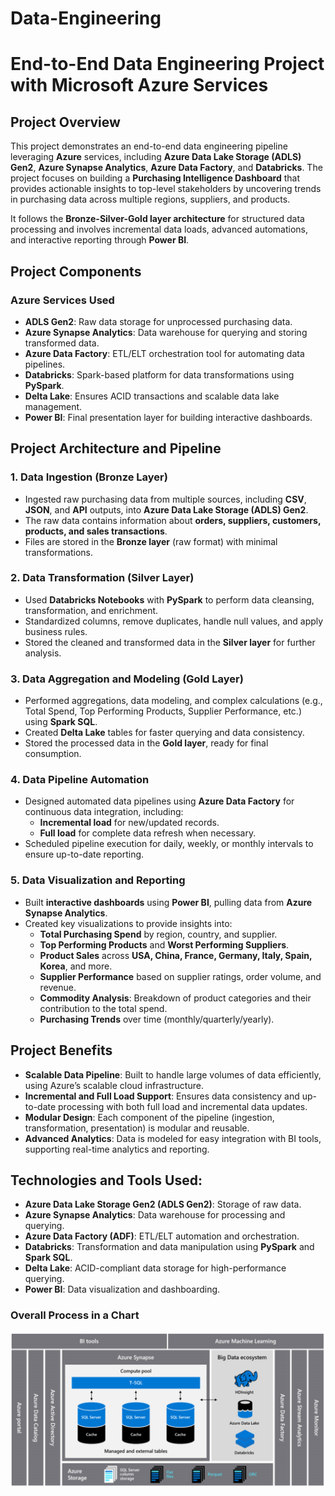 # Data-Engineering

# End-to-End Data Engineering Project with Microsoft Azure Services

## Project Overview
This project demonstrates an end-to-end data engineering pipeline leveraging **Azure** services, including **Azure Data Lake Storage (ADLS) Gen2**, **Azure Synapse Analytics**, **Azure Data Factory**, and **Databricks**. The project focuses on building a **Purchasing Intelligence Dashboard** that provides actionable insights to top-level stakeholders by uncovering trends in purchasing data across multiple regions, suppliers, and products. 

It follows the **Bronze-Silver-Gold layer architecture** for structured data processing and involves incremental data loads, advanced automations, and interactive reporting through **Power BI**.

## Project Components

### **Azure Services Used**
- **ADLS Gen2**: Raw data storage for unprocessed purchasing data.
- **Azure Synapse Analytics**: Data warehouse for querying and storing transformed data.
- **Azure Data Factory**: ETL/ELT orchestration tool for automating data pipelines.
- **Databricks**: Spark-based platform for data transformations using **PySpark**.
- **Delta Lake**: Ensures ACID transactions and scalable data lake management.
- **Power BI**: Final presentation layer for building interactive dashboards.

## Project Architecture and Pipeline

### **1. Data Ingestion (Bronze Layer)**
- Ingested raw purchasing data from multiple sources, including **CSV**, **JSON**, and **API** outputs, into **Azure Data Lake Storage (ADLS) Gen2**.
- The raw data contains information about **orders, suppliers, customers, products, and sales transactions**.
- Files are stored in the **Bronze layer** (raw format) with minimal transformations.

### **2. Data Transformation (Silver Layer)**
- Used **Databricks Notebooks** with **PySpark** to perform data cleansing, transformation, and enrichment.
- Standardized columns, remove duplicates, handle null values, and apply business rules.
- Stored the cleaned and transformed data in the **Silver layer** for further analysis.

### **3. Data Aggregation and Modeling (Gold Layer)**
- Performed aggregations, data modeling, and complex calculations (e.g., Total Spend, Top Performing Products, Supplier Performance, etc.) using **Spark SQL**.
- Created **Delta Lake** tables for faster querying and data consistency.
- Stored the processed data in the **Gold layer**, ready for final consumption.

### **4. Data Pipeline Automation**
- Designed automated data pipelines using **Azure Data Factory** for continuous data integration, including:
    - **Incremental load** for new/updated records.
    - **Full load** for complete data refresh when necessary.
- Scheduled pipeline execution for daily, weekly, or monthly intervals to ensure up-to-date reporting.

### **5. Data Visualization and Reporting**
- Built **interactive dashboards** using **Power BI**, pulling data from **Azure Synapse Analytics**.
- Created key visualizations to provide insights into:
    - **Total Purchasing Spend** by region, country, and supplier.
    - **Top Performing Products** and **Worst Performing Suppliers**.
    - **Product Sales** across **USA, China, France, Germany, Italy, Spain, Korea**, and more.
    - **Supplier Performance** based on supplier ratings, order volume, and revenue.
    - **Commodity Analysis**: Breakdown of product categories and their contribution to the total spend.
    - **Purchasing Trends** over time (monthly/quarterly/yearly).

## Project Benefits
- **Scalable Data Pipeline**: Built to handle large volumes of data efficiently, using Azure’s scalable cloud infrastructure.
- **Incremental and Full Load Support**: Ensures data consistency and up-to-date processing with both full load and incremental data updates.
- **Modular Design**: Each component of the pipeline (ingestion, transformation, presentation) is modular and reusable.
- **Advanced Analytics**: Data is modeled for easy integration with BI tools, supporting real-time analytics and reporting.

## Technologies and Tools Used:
- **Azure Data Lake Storage Gen2 (ADLS Gen2)**: Storage of raw data.
- **Azure Synapse Analytics**: Data warehouse for processing and querying.
- **Azure Data Factory (ADF)**: ETL/ELT automation and orchestration.
- **Databricks**: Transformation and data manipulation using **PySpark** and **Spark SQL**.
- **Delta Lake**: ACID-compliant data storage for high-performance querying.
- **Power BI**: Data visualization and dashboarding.

### Overall Process in a Chart
<img src="https://github.com/VasanthM27/Data-Engineering/blob/main/analytics-solutions-overview.png"/></br>


